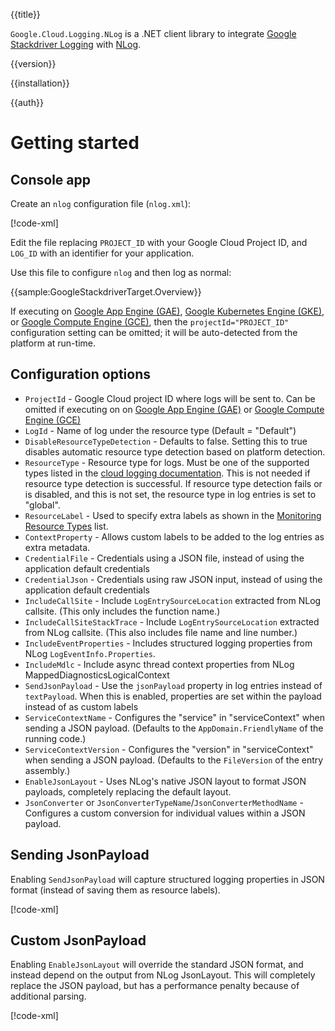{{title}}

`Google.Cloud.Logging.NLog` is a .NET client library to integrate [Google Stackdriver
Logging](https://cloud.google.com/logging/) with [NLog](http://nlog-project.org/).

{{version}}

{{installation}}

{{auth}}

# Getting started

## Console app

Create an `nlog` configuration file (`nlog.xml`):

[!code-xml[](obj/snippets/Google.Cloud.Logging.NLog.GoogleStackdriverTarget.txt#nlog_template)]

Edit the file replacing `PROJECT_ID` with your Google Cloud Project
ID, and `LOG_ID` with an identifier for your application.

Use this file to configure `nlog` and then log as normal:

{{sample:GoogleStackdriverTarget.Overview}}

If executing on [Google App Engine (GAE)](https://cloud.google.com/appengine/),
[Google Kubernetes Engine (GKE)](https://cloud.google.com/kubernetes-engine/),
or [Google Compute Engine (GCE)](https://cloud.google.com/compute/),
then the `projectId="PROJECT_ID"` configuration setting can be omitted; it will be auto-detected from the platform at run-time.

## Configuration options

- `ProjectId` - Google Cloud project ID where logs will be sent to. Can be omitted if executing on on [Google App Engine (GAE)](https://cloud.google.com/appengine/) or [Google Compute Engine (GCE)](https://cloud.google.com/compute/)
- `LogId` - Name of log under the resource type (Default = "Default")
- `DisableResourceTypeDetection` - Defaults to false. Setting this to true disables automatic resource type detection based on platform detection.
- `ResourceType` - Resource type for logs. Must be one of the supported types listed in the [cloud logging documentation](https://cloud.google.com/logging/docs/api/v2/resource-list). This is not needed if resource type detection is successful. If resource type detection fails or is disabled, and this is not set, the resource type in log entries is set to "global".
- `ResourceLabel` - Used to specify extra labels as shown in the [Monitoring Resource Types](https://cloud.google.com/logging/docs/api/v2/resource-list) list.
- `ContextProperty` - Allows custom labels to be added to the log entries as extra metadata.
- `CredentialFile` - Credentials using a JSON file, instead of using the application default credentials
- `CredentialJson` - Credentials using raw JSON input, instead of using the application default credentials
- `IncludeCallSite` - Include `LogEntrySourceLocation` extracted from NLog callsite. (This only includes the function name.)
- `IncludeCallSiteStackTrace` - Include `LogEntrySourceLocation` extracted from NLog callsite. (This also includes file name and line number.)
- `IncludeEventProperties` - Includes structured logging properties from NLog `LogEventInfo.Properties`.
- `IncludeMdlc` - Include async thread context properties from NLog MappedDiagnosticsLogicalContext
- `SendJsonPayload` - Use the `jsonPayload` property in log entries instead of `textPayload`. When this is enabled, properties are set within the payload instead of as custom labels
- `ServiceContextName` - Configures the "service" in "serviceContext" when sending a JSON payload. (Defaults to the `AppDomain.FriendlyName` of the running code.)
- `ServiceContextVersion` - Configures the "version" in "serviceContext" when sending a JSON payload. (Defaults to the `FileVersion` of the entry assembly.)
- `EnableJsonLayout` - Uses NLog's native JSON layout to format JSON payloads, completely replacing the default layout.
- `JsonConverter` or `JsonConverterTypeName`/`JsonConverterMethodName` - Configures a custom conversion for individual values within a JSON payload.

## Sending JsonPayload

Enabling `SendJsonPayload` will capture structured logging properties in JSON format (instead of saving them as resource labels).

[!code-xml[](obj/snippets/Google.Cloud.Logging.NLog.GoogleStackdriverTarget.txt#nlog_jsonPayload)]

## Custom JsonPayload

Enabling `EnableJsonLayout` will override the standard JSON format, and instead depend on the output from NLog JsonLayout. This will completely replace the JSON payload, but has a performance penalty because of additional parsing.

[!code-xml[](obj/snippets/Google.Cloud.Logging.NLog.GoogleStackdriverTarget.txt#nlog_jsonTemplate)]
